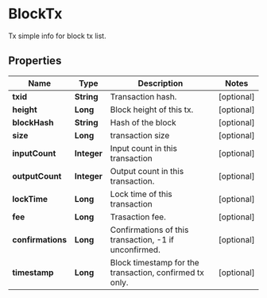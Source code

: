 

# BlockTx

Tx simple info for block tx list.
## Properties

Name | Type | Description | Notes
------------ | ------------- | ------------- | -------------
**txid** | **String** | Transaction hash. |  [optional]
**height** | **Long** | Block height of this tx. |  [optional]
**blockHash** | **String** | Hash of the block |  [optional]
**size** | **Long** | transaction size |  [optional]
**inputCount** | **Integer** | Input count in this transaction |  [optional]
**outputCount** | **Integer** | Output count in this transaction. |  [optional]
**lockTime** | **Long** | Lock time of this transaction |  [optional]
**fee** | **Long** | Trasaction fee. |  [optional]
**confirmations** | **Long** | Confirmations of this transaction, -1 if unconfirmed. |  [optional]
**timestamp** | **Long** | Block timestamp for the transaction, confirmed tx only. |  [optional]



